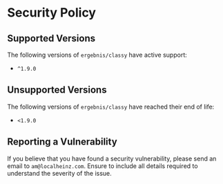 # Security Policy

## Supported Versions

The following versions of `ergebnis/classy` have active support:

- `^1.9.0`

## Unsupported Versions

The following versions of `ergebnis/classy` have reached their end of life:

- `<1.9.0`

## Reporting a Vulnerability

If you believe that you have found a security vulnerability, please send an email to `am@localheinz.com`. Ensure to include all details required to understand the severity of the issue.

